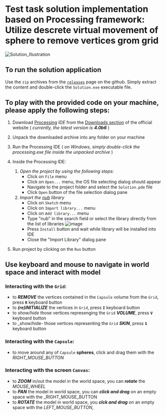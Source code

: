 # Test task solution implementation based on Processing framework: Utilize descrete virtual movement of sphere to remove vertices grom grid

![Solution_Illustration](https://user-images.githubusercontent.com/24988714/154112795-ebc2f38f-fbc0-4c0d-8611-8f72f0c16f66.gif)


## To run the solution application

Use the `zip` archives from the [`releases`](https://github.com/ivanshuba/mw-spherical-vertex-extractor/releases/tag/0.0.1) page on the github. Simply extract the content and double-click the `Solution.exe` executable file.

## To play with the provided code on your machine, please apply the following steps:

1. Download [Processing](https://processing.org/) *IDE* from the [Downloads section](https://processing.org/download) of the official website ( _currently, the latest version is_ __*4.0b6*__ )
2. Unpack the downloaded archive into any folder on your machine
3. Run the Processing IDE ( _on Windows, simply double-click the processing.exe file inside the unpacked archive_ )
4. Inside the Processing IDE:
    1. _Open the project by using the following steps:_
        - Click on `File` menu
        - Click on `Open...` menu, the OS file selecting dialog should appear
        - Navigate to the project folder and select the `Solution.pde` file
        - Click `Open` button of the file selection dialog pane
    2. _Import the [nub](https://github.com/VisualComputing/nub) library_
        - Click on `Sketch` menu
        - Click on `Import library...` menu
        - Click on `Add library...` menu
        - Type "nub" in the search field or select the library directly from the list of libraries
              ![image](https://user-images.githubusercontent.com/24988714/154087981-dd89df7f-ccb4-4f2b-a4dd-a18ef59acd74.png)
        - Press `Install` button and wait while library will be installed into IDE
        - Close the "Import Library" dialog pane

5. Run project by clicking on the `Run` button

## Use keyboard and mouse to navigate in world space and interact with model

### Interacting with the `Grid`:
- to __*REMOVE*__ the vertices contained in the `Capsule` volume from the `Grid`, press **`R`** keyboard button
- to __*(re)INITIALIZE*__ the vertices in `Grid`, press **`I`** keyboard button
- to _show/hide_ those vertices represenging the `Grid` __*VOLUME*__, press **`V`** keyboard button
- to _show/hide- those vertices representing the `Grid` __*SKIN*__, press **`S`** keyboard button

### Interacting with the `Capsule`:
- to move around any of `Capsule` **spheres**, click and drag them with the _RIGHT_MOUSE_BUTTON_

### Interacting with the screen `Canvas`:
- to __*ZOOM*__ in/out the model in the world space, you can ___rotate___ the _MOUSE_WHEEL_
- to  __*PAN*__ the model in world space, you can ___click and drag___ on an empty space with the _RIGHT_MOUSE_BUTTON
- to __*ROTATE*__ the model in world space, you ___clck and drag___ on an empty space with the _LEFT_MOUSE_BUTTON_, 